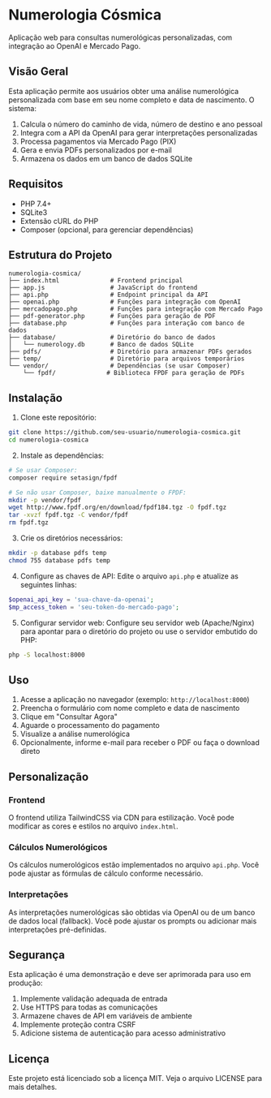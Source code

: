 # Numerologia Cósmica

Aplicação web para consultas numerológicas personalizadas, com integração ao OpenAI e Mercado Pago.

## Visão Geral

Esta aplicação permite aos usuários obter uma análise numerológica personalizada com base em seu nome completo e data de nascimento. O sistema:

1. Calcula o número do caminho de vida, número de destino e ano pessoal
2. Integra com a API da OpenAI para gerar interpretações personalizadas
3. Processa pagamentos via Mercado Pago (PIX)
4. Gera e envia PDFs personalizados por e-mail
5. Armazena os dados em um banco de dados SQLite

## Requisitos

- PHP 7.4+
- SQLite3
- Extensão cURL do PHP
- Composer (opcional, para gerenciar dependências)

## Estrutura do Projeto

```
numerologia-cosmica/
├── index.html              # Frontend principal
├── app.js                  # JavaScript do frontend
├── api.php                 # Endpoint principal da API
├── openai.php              # Funções para integração com OpenAI
├── mercadopago.php         # Funções para integração com Mercado Pago
├── pdf-generator.php       # Funções para geração de PDF
├── database.php            # Funções para interação com banco de dados
├── database/               # Diretório do banco de dados
│   └── numerology.db       # Banco de dados SQLite
├── pdfs/                   # Diretório para armazenar PDFs gerados
├── temp/                   # Diretório para arquivos temporários
└── vendor/                 # Dependências (se usar Composer)
    └── fpdf/              # Biblioteca FPDF para geração de PDFs
```

## Instalação

1. Clone este repositório:
```bash
git clone https://github.com/seu-usuario/numerologia-cosmica.git
cd numerologia-cosmica
```

2. Instale as dependências:
```bash
# Se usar Composer:
composer require setasign/fpdf

# Se não usar Composer, baixe manualmente o FPDF:
mkdir -p vendor/fpdf
wget http://www.fpdf.org/en/download/fpdf184.tgz -O fpdf.tgz
tar -xvzf fpdf.tgz -C vendor/fpdf
rm fpdf.tgz
```

3. Crie os diretórios necessários:
```bash
mkdir -p database pdfs temp
chmod 755 database pdfs temp
```

4. Configure as chaves de API:
Edite o arquivo `api.php` e atualize as seguintes linhas:
```php
$openai_api_key = 'sua-chave-da-openai';
$mp_access_token = 'seu-token-do-mercado-pago';
```

5. Configurar servidor web:
Configure seu servidor web (Apache/Nginx) para apontar para o diretório do projeto ou use o servidor embutido do PHP:
```bash
php -S localhost:8000
```

## Uso

1. Acesse a aplicação no navegador (exemplo: `http://localhost:8000`)
2. Preencha o formulário com nome completo e data de nascimento
3. Clique em "Consultar Agora"
4. Aguarde o processamento do pagamento
5. Visualize a análise numerológica
6. Opcionalmente, informe e-mail para receber o PDF ou faça o download direto

## Personalização

### Frontend

O frontend utiliza TailwindCSS via CDN para estilização. Você pode modificar as cores e estilos no arquivo `index.html`.

### Cálculos Numerológicos

Os cálculos numerológicos estão implementados no arquivo `api.php`. Você pode ajustar as fórmulas de cálculo conforme necessário.

### Interpretações

As interpretações numerológicas são obtidas via OpenAI ou de um banco de dados local (fallback). Você pode ajustar os prompts ou adicionar mais interpretações pré-definidas.

## Segurança

Esta aplicação é uma demonstração e deve ser aprimorada para uso em produção:

1. Implemente validação adequada de entrada
2. Use HTTPS para todas as comunicações
3. Armazene chaves de API em variáveis de ambiente
4. Implemente proteção contra CSRF
5. Adicione sistema de autenticação para acesso administrativo

## Licença

Este projeto está licenciado sob a licença MIT. Veja o arquivo LICENSE para mais detalhes.
